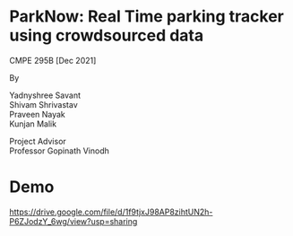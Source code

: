 # ParkNow: Real Time parking tracker using crowdsourced data 
CMPE 295B [Dec 2021]  

By 

Yadnyshree Savant   
Shivam Shrivastav  
Praveen Nayak   
Kunjan Malik  

Project Advisor     
Professor Gopinath Vinodh    


# Demo
https://drive.google.com/file/d/1f9tjxJ98AP8zihtUN2h-P6ZJodzY_6wg/view?usp=sharing
